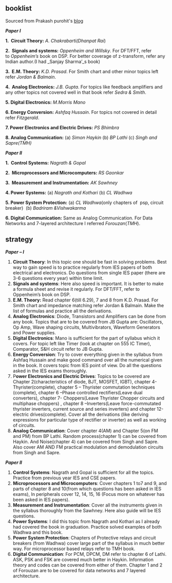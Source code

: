 ## booklist
Sourced from Prakash purohit's [blog](https://prakashrajpurohit.wordpress.com/2010/06/02/electrical-engineeeringmains-booklist/)

_**Paper I**_

**1.  Circuit Theory:** _A. Chakrabarti(Dhanpat Rai_)

**2.  Signals and systems:** _Oppenheim and Willsky_. For DFT/FFT, refer to _Oppenheim’s_ book on DSP. For better coverage of z-transform, refer any Indian author.(I had _Sanjay Sharma’_s book)

**3.  E.M. Theory:** _K.D. Prasad_. For Smith chart and other minor topics left refer _Jordan & Balmain_.

**4.  Analog Electronics:** _J.B. Gupta_. For topics like feedback amplifiers and any other topics not covered well in that book refer _Sedra & Smith_.

**5. Digital Electronics:** _M.Morris Mano_

**6. Energy Conversion:** _Ashfaq Hussain_. For topics not covered in detail refer _Fitzgerald_.

**7. Power Electronics and Electric Drives:** _PS Bhimbra_

**8. Analog Communication:** (a) _Simon Haykin_ (b) _BP Lathi_ (c) _Singh and Sapre(TMH)_

_**Paper II**_

**1.  Control Systems:** _Nagrath & Gopal_

**2.  Microprocessors and Microcomputers:** _RS Gaonkar_

**3.  Measurement and Instrumentation:** _AK Sawhney_

**4. Power Systems:** (a) _Nagrath and Kothari_ (b) _CL Wadhwa_

**5. Power System Protection:** (a) _CL Wadhwa_(only chapters of  psp, circuit breaker)  (b) _Badriram &Vishwakarma_

**6. Digital Communication:** Same as Analog Communication. For Data Networks and 7-layered architecture I referred _Forouzan_(_TMH_).

## strategy
**_Paper – I_**

1.  **Circuit Theory**: In this topic one should be fast in solving problems. Best way to gain speed is to practice regularly from IES papers of both electrical and electronics. Do questions from single IES paper (there are 3-6 questions every year) within time limit.
2.  **Signals and systems**: Here also speed is important. It is better to make a formula sheet and revise it regularly. For DFT/FFT, refer to Oppenheim’s book on DSP.
3.  **E.M. Theory:** Read chapter 6(till 6.29), 7 and 8 from K.D. Prasad. For Smith chart and impedance matching refer Jordan & Balmain. Make the list of formulas and practice all the derivations.
4.  **Analog Electronics**: Diode, Transistors and Amplifiers can be done from any book. Topics that are to be covered from JB Gupta are: Oscillators, Op Amp, Wave shaping circuits, Multivibrators, Waveform Generators and Power supplies.
5.  **Digital Electronics**: Mano is sufficient for the part of syllabus which it covers. For topic left like Timer (look at chapter on 555 IC Timer), Comparator, S&H circuit refer to JB Gupta.
6.  **Energy Conversion**: Try to cover everything given in the syllabus from Ashfaq Hussain and make good command over all the numerical given in the book. It covers topic from IES point of view. Do all the questions asked in the IES exams thoroughly.
7.  P**ower Electronics and Electric Drives**: Topics to be covered are Chapter 2(characteristics of diode, BJT, MOSFET, IGBT), chapter 4-Thyrister(complete), chapter 5 – Thyrister commutation techniques (complete), chapter 6 –Phase controlled rectifiers(Leave dual converters), chapter 7- Choppers(Leave Thyrister Chopper circuits and multiphase choppers) , chapter 8 –Inverters(Leave force-commutated thyrister inverters, current source and series inverters) and chapter 12-electric drives(complete). Cover all the derivations (like deriving expressions for particular type of rectifier or inverter) as well as working of circuits.
8.  **Analog Communication**: Cover chapter 4(AM) and Chapter 5(on FM and PM) from BP Lathi. Random process(chapter 1) can be covered from Haykin. And Noise(chapter 4) can be covered from Singh and Sapre. Also cover AM AND FM practical modulation and demodulation circuits from Singh and Sapre.

**_Paper II_**

1.  **Control Systems**: Nagrath and Gopal is sufficient for all the topics. Practice from previous year IES and CSE papers.
2.  **Microprocessors and Microcomputers**: Cover chapters 1 to7 and 9, and parts of chapter 8 and 10(from which questions has been asked in IES exams), In peripherals cover 12, 14, 15, 16 (Focus more on whatever has been asked in IES papers).
3.  **Measurement and Instrumentation**: Cover all the instruments given in the syllabus thoroughly from the Sawhney. Here also guide will be IES questions.
4.  **Power Systems**: I did this topic from Nagrath and Kothari as I already had covered the book in graduation. Practice solved examples of both Wadhwa and this book.
5.  **Power System Protection**: Chapters of Protective relays and circuit breakers (from Wadhwa) cover large part of the syllabus in much better way. For microprocessor based relays refer to TMH book.
6.  **Digital Communication**: For PCM, DPCM, DM refer to chapter 6 of Lathi. ASK, PSK and FSK are covered much better in Haykin. Information theory and codes can be covered from either of them. Chapter 1 and 2 of Forouzan are to be covered for data networks and 7 layered architecture.